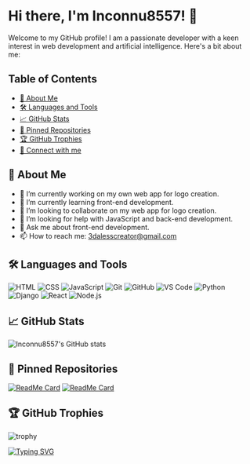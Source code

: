 # Hi there, I'm Inconnu8557! 👋

Welcome to my GitHub profile! I am a passionate developer with a keen interest in web development and artificial intelligence. Here's a bit about me:

## Table of Contents
- [🚀 About Me](#about-me)
- [🛠️ Languages and Tools](#languages-and-tools)
- [📈 GitHub Stats](#github-stats)
- [📌 Pinned Repositories](#pinned-repositories)
- [🏆 GitHub Trophies](#github-trophies)
- [🔗 Connect with me](#connect-with-me)

## 🚀 About Me
- 🔭 I’m currently working on my own web app for logo creation.
- 🌱 I’m currently learning front-end development.
- 👯 I’m looking to collaborate on my web app for logo creation.
- 🤔 I’m looking for help with JavaScript and back-end development.
- 💬 Ask me about front-end development.
- 📫 How to reach me: [3dalesscreator@gmail.com](mailto:3dalesscreator@gmail.com)

## 🛠️ Languages and Tools
![HTML](https://img.shields.io/badge/-HTML5-E34F26?style=flat-square&logo=html5&logoColor=white)
![CSS](https://img.shields.io/badge/-CSS3-1572B6?style=flat-square&logo=css3&logoColor=white)
![JavaScript](https://img.shields.io/badge/-JavaScript-F7DF1E?style=flat-square&logo=javascript&logoColor=black)
![Git](https://img.shields.io/badge/-Git-F05032?style=flat-square&logo=git&logoColor=white)
![GitHub](https://img.shields.io/badge/-GitHub-181717?style=flat-square&logo=github&logoColor=white)
![VS Code](https://img.shields.io/badge/-Visual%20Studio%20Code-007ACC?style=flat-square&logo=visual-studio-code&logoColor=white)
![Python](https://img.shields.io/badge/-Python-3776AB?style=flat-square&logo=python&logoColor=white)
![Django](https://img.shields.io/badge/-Django-092E20?style=flat-square&logo=django&logoColor=white)
![React](https://img.shields.io/badge/-React-61DAFB?style=flat-square&logo=react&logoColor=black)
![Node.js](https://img.shields.io/badge/-Node.js-339933?style=flat-square&logo=node.js&logoColor=white)

## 📈 GitHub Stats
![Inconnu8557's GitHub stats](https://github-readme-stats.vercel.app/api?username=Inconnu8557&show_icons=true&theme=radical)

## 📌 Pinned Repositories
[![ReadMe Card](https://github-readme-stats.vercel.app/api/pin/?username=Inconnu8557&repo=Logocraft&theme=dark)](https://github.com/Inconnu8557/Logocraft)
[![ReadMe Card](https://github-readme-stats.vercel.app/api/pin/?username=Inconnu8557&repo=nextwave&theme=dark)](https://github.com/Inconnu8557/nextwave)

## 🏆 GitHub Trophies
![trophy](https://github-profile-trophy.vercel.app/?username=Inconnu8557&theme=onedark)

[![Typing SVG](https://readme-typing-svg.demolab.com?font=Fira+Code&weight=800&pause=1000&color=F70000&width=435&lines=Goodbye+and+see+you+soon)](https://git.io/typing-svg)
